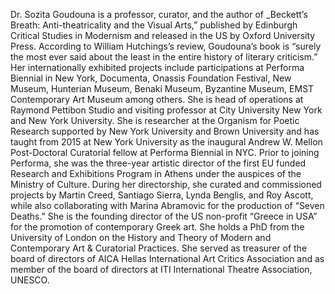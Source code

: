 Dr. Sozita Goudouna is a professor, curator, and the author of _Beckett’s
Breath: Anti-theatricality and the Visual Arts,” published by Edinburgh
Critical Studies in Modernism and released in the US by Oxford University Press.
According to William Hutchings’s review, Goudouna’s book is “surely the most
ever said about the least in the entire history of literary criticism.” Her
internationally exhibited projects include participations at Performa Biennial
in New York, Documenta, Onassis Foundation Festival, New Museum, Hunterian
Museum, Benaki Museum, Byzantine Museum, EMST Contemporary Art Museum among
others. She is head of operations at Raymond Pettibon Studio and visiting
professor at City University New York and New York University. She is
researcher at the Organism for Poetic Research supported by New York
University and Brown University and has taught from 2015 at New York
University as the inaugural Andrew W. Mellon Post-Doctoral Curatorial fellow
at Performa Biennial in NYC.  Prior to joining Performa, she was the three-year
artistic director of the first EU funded Research and Exhibitions Program in
Athens under the auspices of the Ministry of Culture. During her directorship,
she curated and commissioned projects by Martin Creed, Santiago Sierra, Lynda
Benglis, and Roy Ascott, while also collaborating with Marina Abramovic for the
production of “Seven Deaths." She is the founding director of the US
non-profit “Greece in USA” for the promotion of contemporary Greek art. She
holds a PhD from the University of London on the History and Theory of Modern
and Contemporary Art & Curatorial Practices. She served as treasurer of the
board of directors of AICA Hellas International Art Critics Association and as
member of the board of directors at ITI International Theatre Association,
UNESCO. 
